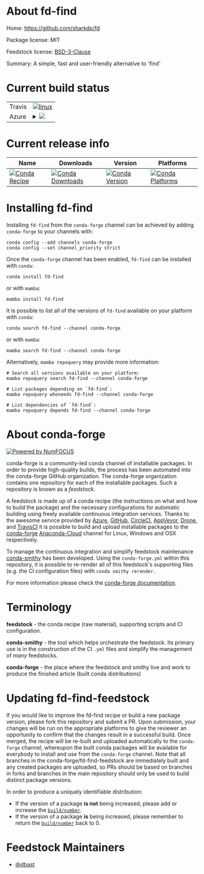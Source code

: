 About fd-find
=============

Home: https://github.com/sharkdp/fd

Package license: MIT

Feedstock license: [BSD-3-Clause](https://github.com/conda-forge/fd-find-feedstock/blob/main/LICENSE.txt)

Summary: A simple, fast and user-friendly alternative to 'find'

Current build status
====================


<table><tr>
    <td>Travis</td>
    <td>
      <a href="https://app.travis-ci.com/conda-forge/fd-find-feedstock">
        <img alt="linux" src="https://img.shields.io/travis/com/conda-forge/fd-find-feedstock/main.svg?label=Linux">
      </a>
    </td>
  </tr>
    
  <tr>
    <td>Azure</td>
    <td>
      <details>
        <summary>
          <a href="https://dev.azure.com/conda-forge/feedstock-builds/_build/latest?definitionId=6819&branchName=main">
            <img src="https://dev.azure.com/conda-forge/feedstock-builds/_apis/build/status/fd-find-feedstock?branchName=main">
          </a>
        </summary>
        <table>
          <thead><tr><th>Variant</th><th>Status</th></tr></thead>
          <tbody><tr>
              <td>linux_64</td>
              <td>
                <a href="https://dev.azure.com/conda-forge/feedstock-builds/_build/latest?definitionId=6819&branchName=main">
                  <img src="https://dev.azure.com/conda-forge/feedstock-builds/_apis/build/status/fd-find-feedstock?branchName=main&jobName=linux&configuration=linux%20linux_64_" alt="variant">
                </a>
              </td>
            </tr><tr>
              <td>linux_aarch64</td>
              <td>
                <a href="https://dev.azure.com/conda-forge/feedstock-builds/_build/latest?definitionId=6819&branchName=main">
                  <img src="https://dev.azure.com/conda-forge/feedstock-builds/_apis/build/status/fd-find-feedstock?branchName=main&jobName=linux&configuration=linux%20linux_aarch64_" alt="variant">
                </a>
              </td>
            </tr><tr>
              <td>linux_ppc64le</td>
              <td>
                <a href="https://dev.azure.com/conda-forge/feedstock-builds/_build/latest?definitionId=6819&branchName=main">
                  <img src="https://dev.azure.com/conda-forge/feedstock-builds/_apis/build/status/fd-find-feedstock?branchName=main&jobName=linux&configuration=linux%20linux_ppc64le_" alt="variant">
                </a>
              </td>
            </tr><tr>
              <td>osx_64</td>
              <td>
                <a href="https://dev.azure.com/conda-forge/feedstock-builds/_build/latest?definitionId=6819&branchName=main">
                  <img src="https://dev.azure.com/conda-forge/feedstock-builds/_apis/build/status/fd-find-feedstock?branchName=main&jobName=osx&configuration=osx%20osx_64_" alt="variant">
                </a>
              </td>
            </tr><tr>
              <td>osx_arm64</td>
              <td>
                <a href="https://dev.azure.com/conda-forge/feedstock-builds/_build/latest?definitionId=6819&branchName=main">
                  <img src="https://dev.azure.com/conda-forge/feedstock-builds/_apis/build/status/fd-find-feedstock?branchName=main&jobName=osx&configuration=osx%20osx_arm64_" alt="variant">
                </a>
              </td>
            </tr><tr>
              <td>win_64</td>
              <td>
                <a href="https://dev.azure.com/conda-forge/feedstock-builds/_build/latest?definitionId=6819&branchName=main">
                  <img src="https://dev.azure.com/conda-forge/feedstock-builds/_apis/build/status/fd-find-feedstock?branchName=main&jobName=win&configuration=win%20win_64_" alt="variant">
                </a>
              </td>
            </tr>
          </tbody>
        </table>
      </details>
    </td>
  </tr>
</table>

Current release info
====================

| Name | Downloads | Version | Platforms |
| --- | --- | --- | --- |
| [![Conda Recipe](https://img.shields.io/badge/recipe-fd--find-green.svg)](https://anaconda.org/conda-forge/fd-find) | [![Conda Downloads](https://img.shields.io/conda/dn/conda-forge/fd-find.svg)](https://anaconda.org/conda-forge/fd-find) | [![Conda Version](https://img.shields.io/conda/vn/conda-forge/fd-find.svg)](https://anaconda.org/conda-forge/fd-find) | [![Conda Platforms](https://img.shields.io/conda/pn/conda-forge/fd-find.svg)](https://anaconda.org/conda-forge/fd-find) |

Installing fd-find
==================

Installing `fd-find` from the `conda-forge` channel can be achieved by adding `conda-forge` to your channels with:

```
conda config --add channels conda-forge
conda config --set channel_priority strict
```

Once the `conda-forge` channel has been enabled, `fd-find` can be installed with `conda`:

```
conda install fd-find
```

or with `mamba`:

```
mamba install fd-find
```

It is possible to list all of the versions of `fd-find` available on your platform with `conda`:

```
conda search fd-find --channel conda-forge
```

or with `mamba`:

```
mamba search fd-find --channel conda-forge
```

Alternatively, `mamba repoquery` may provide more information:

```
# Search all versions available on your platform:
mamba repoquery search fd-find --channel conda-forge

# List packages depending on `fd-find`:
mamba repoquery whoneeds fd-find --channel conda-forge

# List dependencies of `fd-find`:
mamba repoquery depends fd-find --channel conda-forge
```


About conda-forge
=================

[![Powered by
NumFOCUS](https://img.shields.io/badge/powered%20by-NumFOCUS-orange.svg?style=flat&colorA=E1523D&colorB=007D8A)](https://numfocus.org)

conda-forge is a community-led conda channel of installable packages.
In order to provide high-quality builds, the process has been automated into the
conda-forge GitHub organization. The conda-forge organization contains one repository
for each of the installable packages. Such a repository is known as a *feedstock*.

A feedstock is made up of a conda recipe (the instructions on what and how to build
the package) and the necessary configurations for automatic building using freely
available continuous integration services. Thanks to the awesome service provided by
[Azure](https://azure.microsoft.com/en-us/services/devops/), [GitHub](https://github.com/),
[CircleCI](https://circleci.com/), [AppVeyor](https://www.appveyor.com/),
[Drone](https://cloud.drone.io/welcome), and [TravisCI](https://travis-ci.com/)
it is possible to build and upload installable packages to the
[conda-forge](https://anaconda.org/conda-forge) [Anaconda-Cloud](https://anaconda.org/)
channel for Linux, Windows and OSX respectively.

To manage the continuous integration and simplify feedstock maintenance
[conda-smithy](https://github.com/conda-forge/conda-smithy) has been developed.
Using the ``conda-forge.yml`` within this repository, it is possible to re-render all of
this feedstock's supporting files (e.g. the CI configuration files) with ``conda smithy rerender``.

For more information please check the [conda-forge documentation](https://conda-forge.org/docs/).

Terminology
===========

**feedstock** - the conda recipe (raw material), supporting scripts and CI configuration.

**conda-smithy** - the tool which helps orchestrate the feedstock.
                   Its primary use is in the construction of the CI ``.yml`` files
                   and simplify the management of *many* feedstocks.

**conda-forge** - the place where the feedstock and smithy live and work to
                  produce the finished article (built conda distributions)


Updating fd-find-feedstock
==========================

If you would like to improve the fd-find recipe or build a new
package version, please fork this repository and submit a PR. Upon submission,
your changes will be run on the appropriate platforms to give the reviewer an
opportunity to confirm that the changes result in a successful build. Once
merged, the recipe will be re-built and uploaded automatically to the
`conda-forge` channel, whereupon the built conda packages will be available for
everybody to install and use from the `conda-forge` channel.
Note that all branches in the conda-forge/fd-find-feedstock are
immediately built and any created packages are uploaded, so PRs should be based
on branches in forks and branches in the main repository should only be used to
build distinct package versions.

In order to produce a uniquely identifiable distribution:
 * If the version of a package **is not** being increased, please add or increase
   the [``build/number``](https://docs.conda.io/projects/conda-build/en/latest/resources/define-metadata.html#build-number-and-string).
 * If the version of a package **is** being increased, please remember to return
   the [``build/number``](https://docs.conda.io/projects/conda-build/en/latest/resources/define-metadata.html#build-number-and-string)
   back to 0.

Feedstock Maintainers
=====================

* [@dbast](https://github.com/dbast/)

